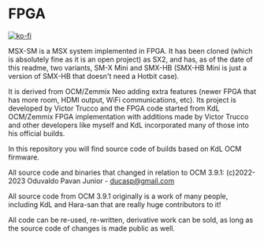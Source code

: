 # FPGA

[![ko-fi](https://ko-fi.com/img/githubbutton_sm.svg)](https://ko-fi.com/R6R2BRGX6)

MSX-SM is a MSX system implemented in FPGA. It has been cloned (which is
absolutely fine as it is an open project) as SX2, and has, as of the date of
this readme, two variants, SM-X Mini and SMX-HB (SMX-HB Mini is just a version
of SMX-HB that doesn't need a Hotbit case).

It is derived from OCM/Zemmix Neo adding extra features (newer FPGA that has 
more room, HDMI output, WiFi communications, etc). Its project is developed
by Victor Trucco and the FPGA code started from KdL OCM/Zemmix FPGA 
implementation with additions made by Victor Trucco and other developers like
myself and KdL incorporated many of those into his official builds.

In this repository you will find source code of builds based on KdL OCM
firmware.

All source code and binaries that changed in relation to OCM 3.9.1:
(c)2022-2023 Oduvaldo Pavan Junior - ducasp@gmail.com

All source code from OCM 3.9.1 originally is a work of many people, including
KdL and Hara-san that are really huge contributors to it!

All code can be re-used, re-written, derivative work can be sold, as long as the
source code of changes is made public as well.
